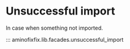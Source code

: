 # Unsuccessful import

In case when something not imported.

::: aminofixfix.lib.facades.unsuccessful_import
